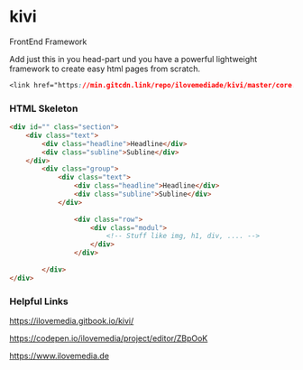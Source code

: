 # kivi
FrontEnd Framework


Add just this in you head-part und you have a powerful lightweight framework to create easy html pages from scratch.

```css
<link href="https://min.gitcdn.link/repo/ilovemediade/kivi/master/core.css" rel="stylesheet">
```


### HTML Skeleton
```html
<div id="" class="section">
    <div class="text">
        <div class="headline">Headline</div>
        <div class="subline">Subline</div>
    </div>
        <div class="group">
            <div class="text">
                <div class="headline">Headline</div>
                <div class="subline">Subline</div>
            </div>
            
                <div class="row">
                    <div class="modul">
                        <!-- Stuff like img, h1, div, .... -->
                    </div>
                </div>
        
        </div>
</div>
```



### Helpful Links
https://ilovemedia.gitbook.io/kivi/

https://codepen.io/ilovemedia/project/editor/ZBpOoK

https://www.ilovemedia.de
